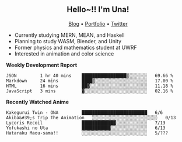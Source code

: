 <h2 align="center">
  Hello~!! I'm Una!
</h2>

<p align="center">
  <a href="https://anarchy.website/">Blog</a> &bull;
  <a href="https://una-ada.github.io/">Portfolio</a> &bull;
  <a href="https://twitter.com/xn__z7x">Twitter</a>
</p>

- Currently studying MERN, MEAN, and Haskell
- Planning to study WASM, Blender, and Unity
- Former physics and mathematics student at UWRF
- Interested in animation and color science

**Weekly Development Report**

<!--START_SECTION:waka-->

```text
JSON         1 hr 40 mins    █████████████████▒░░░░░░░   69.66 %
Markdown     24 mins         ████▒░░░░░░░░░░░░░░░░░░░░   17.00 %
HTML         16 mins         ██▓░░░░░░░░░░░░░░░░░░░░░░   11.18 %
JavaScript   3 mins          ▓░░░░░░░░░░░░░░░░░░░░░░░░   02.16 %
```

<!--END_SECTION:waka-->

**Recently Watched Anime**

<!-- RECENT-ANIME:START -->

    Kakegurui Twin - ONA         █████████████████████████   6/6
    Akiba&#39;s Trip The Animation   ░░░░░░░░░░░░░░░░░░░░░░░░░   0/13
    Lycoris Recoil               █████████████░░░░░░░░░░░░   7/13
    Yofukashi no Uta             ███████████░░░░░░░░░░░░░░   6/13
    Hataraku Maou-sama!!         ░░░░░░░░░░░░░░░░░░░░░░░░░   5/???
<!-- RECENT-ANIME:END -->
